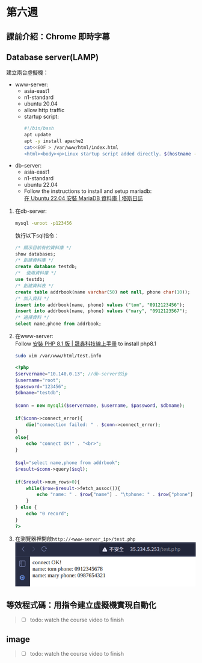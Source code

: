 # 第六週

## 課前介紹：Chrome 即時字幕

## Database server(LAMP)
建立兩台虛擬機：<br>
- www-server:<br>
    * asia-east1
    * n1-standard
    * ubuntu 20.04
    * allow http traffic
    * startup script:<br>
        ```bash
        #!/bin/bash
        apt update
        apt -y install apache2
        cat<<EOF > /var/www/html/index.html
        <html><body><p>Linux startup script added directly. $(hostname -I)</p></body></html>
        ```
- db-server:<br>
    * asia-east1
    * n1-standard
    * ubuntu 22.04<br>
    * Follow the instructions to install and setup mariadb:<br>
        [在 Ubuntu 22.04 安裝 MariaDB 資料庫 | 塔斯日誌](https://blog.tarswork.com/post/mariadb-install-record)

1. 在db-server:
    ```bash
    mysql -uroot -p123456
    ```
    執行以下sql指令：
    ```sql
    /* 顯示目前有的資料庫 */
    show databases;   
    /* 創建資料庫 */
    create database testdb;   
    /*  使用資料庫 */
    use testdb;  
    /* 創建資料表 */
    create table addrbook(name varchar(50) not null, phone char(10));
    /* 加入資料 */
    insert into addrbook(name, phone) values ("tom", "0912123456");
    insert into addrbook(name, phone) values ("mary", "0912123567");
    /* 選擇資料 */
    select name,phone from addrbook;
    ```
2. 在www-server:<br>
    Follow [安裝 PHP 8.1 版 | 晟鑫科技線上手冊](https://docs.ossii.com.tw/books/ubuntu-server-2004-apache-mariadb-php/page/php-81) to install php8.1
    ```bash
    sudo vim /var/www/html/test.info
    ```
    ```php
    <?php
    $servername="10.140.0.13"; //db-server的ip
    $username="root";    
    $password="123456";
    $dbname="testdb";

    $conn = new mysqli($servername, $username, $password, $dbname);

    if($conn->connect_error){
        die("connection failed: " . $conn->connect_error);
    }
    else{
        echo "connect OK!" . "<br>";
    }

    $sql="select name,phone from addrbook";
    $result=$conn->query($sql);

    if($result->num_rows>0){
        while($row=$result->fetch_assoc()){
            echo "name: " . $row["name"] . "\tphone: " . $row["phone"] . "<br>";
        }
    } else {
        echo "0 record";
    }
    ?>
    ```

3. 在瀏覽器裡開啟`http://<www-server_ip>/test.php`
    ![](src/linux-2024101501.png)

## 等效程式碼：用指令建立虛擬機實現自動化
> - [ ] todo: watch the course video to finish

## image
> - [ ] todo: watch the course video to finish
